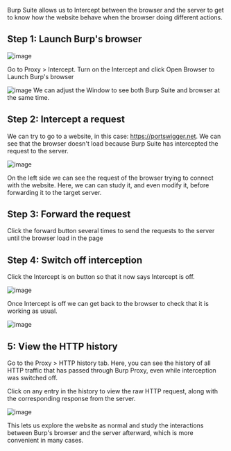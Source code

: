 Burp Suite allows us to Intercept between the browser and the server to get to know how the website behave when the browser doing different actions.

## Step 1: Launch Burp's browser
![image](https://github.com/Ash-Dust/BurpSuite/assets/120457430/cd0cbcb6-10cf-45ae-b58b-c8809c9fac38)

Go to Proxy > Intercept. Turn on the Intercept and click Open Browser to Launch Burp's browser

![image](https://github.com/Ash-Dust/BurpSuite/assets/120457430/8a8d0689-91f8-4546-ba18-1ed60d5224ed)
We can adjust the Window to see both Burp Suite and browser at the same time.

## Step 2: Intercept a request
We can try to go to a website, in this case: https://portswigger.net.
We can see that the browser doesn't load because Burp Suite has intercepted the request to the server.

![image](https://github.com/Ash-Dust/BurpSuite/assets/120457430/3573a316-31d3-4189-b2c7-932e507a713f)

On the left side we can see the request of the browser trying to connect with the website. Here, we can can study it, and even modify it, before forwarding it to the target server.

## Step 3: Forward the request
Click the forward button several times to send the requests to the server until the browser load in the page

## Step 4: Switch off interception
Click the Intercept is on button so that it now says Intercept is off.

![image](https://github.com/Ash-Dust/BurpSuite/assets/120457430/6b6348c4-8d97-40a2-90cc-92e857ee3868)

Once Intercept is off we can get back to the browser to check that it is working as usual.

![image](https://github.com/Ash-Dust/BurpSuite/assets/120457430/7272e7e8-cc0a-450d-925f-071af3a3f6d9)

## 5: View the HTTP history

Go to the Proxy > HTTP history tab. Here, you can see the history of all HTTP traffic that has passed through Burp Proxy, even while interception was switched off.

Click on any entry in the history to view the raw HTTP request, along with the corresponding response from the server.

![image](https://github.com/Ash-Dust/BurpSuite/assets/120457430/0af7aa91-e620-4317-a57d-e9b4c68cc9cb)

This lets us explore the website as normal and study the interactions between Burp's browser and the server afterward, which is more convenient in many cases.
